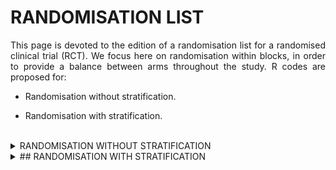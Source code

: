 # RANDOMISATION LIST

<div style="text-align: justify">

This page is devoted to the edition of a randomisation list for a randomised clinical trial (RCT). We focus here on randomisation within blocks, in order to provide a balance between arms throughout the study. R codes are proposed for:

* Randomisation without stratification.

* Randomisation with stratification.

<br>

<details>
<summary>RANDOMISATION WITHOUT STRATIFICATION</summary>
<br>

*In order to edit a randomisation list for a RCT comparing an experimental treatment against placebo (2 arms), using random block sizes of 6, 8, 10 and 12 (meaning that each block is defined with 3, 4, 5 or 6 occurences of each arm), we can compute the following code:*

```r

library(blockrand)

randomisation_list <- function(myseed, Npat, labelArms = c("A","B"), block = 1:4) 
{
set.seed(myseed)
mylist <- blockrand(n=Npat,
                    num.levels = length(labelArms),
                    levels = labelArms,
                    block.sizes = block)
}

edit_list <- randomisation_list(myseed=9478, Npat=210, labelArms=c("Placebo","Experimental treatment"), block=c(3,4,5,6))
table(edit_list*treatment) 


```

**Input parameters:**
* Npat : number of patients in the randomisation list
* labelArms : vector of labels for randomised arms (vector size = number of arms)
* block : vector of integers defining the block sizes (number of occurence of each arm)


</details>	


<details>
<summary>## RANDOMISATION WITH STRATIFICATION</summary>


<details>
<summary>Stratification with one variable</summary>
<br>

*In order to edit a randomisation list for a RCT comparing an experimental treatment against placebo (2 arms), using random block sizes of 4, 6 and 8 (meaning that each block is defined with 2, 3, or 4 occurences of each arm), and considering a randomisation stratified with gender (male, female), we can compute the following code:*

```r

library(blockrand)

randomisation_list_strat <- function(myseed, Npat, labelArms = c("A","B"), block = 1:4, strat = c("Stratum1","Stratum2")) 
{
set.seed(myseed)

for (i in 1:length(strat)) {
  listrand <- blockrand(n=Npat, 
                        num.levels = length(labelArms), 
                        levels = labelArms, 
                        block.sizes = block,
                        stratum = strat[i])
  if (i > 1) {
    mylist <- rbind(mylist, listrand)
  }
  else {
    mylist <- listrand
  }
}
}

edit_list <- randomisation_list(myseed=72048, Npat=128, labelArms=c("Placebo","Experimental treatment"), block=2:4, stratum=c("Male","Female"))
table(edit_list$stratum, edit_list*treatment) 

```

**Input parameters:**
* Npat : number of patients in the randomisation list
* labelArms : vector of labels for randomised arms (vector size = number of arms)
* block : vector of integers defining the block sizes (number of occurence of each arm)
* strat : vector of labels for stratum (vector size = number of stratum)

</details>

<details>
<summary>Stratification with more than one variable</summary>
<br>

*In order to edit a randomisation list for a RCT comparing an experimental treatment against placebo (2 arms), using random block sizes of 4, 6 and 8 (meaning that each block is defined with 2, 3, or 4 occurences of each arm), and considering a randomisation stratified with age (< 40 years, > or = 40 years) and centre (3 centres), we can compute the following code:*

```r

library(blockrand)

randomisation_list_strat <- function(myseed, Npat, labelArms = c("A","B"), block = 1:4, strat = c("Stratum1","Stratum2")) 
{
set.seed(myseed)

for (i in 1:length(strat)) {
  listrand <- blockrand(n=Npat, 
                        num.levels = length(labelArms), 
                        levels = labelArms, 
                        block.sizes = block,
                        stratum = strat[i])
  if (i > 1) {
    mylist <- rbind(mylist, listrand)
  }
  else {
    mylist <- listrand
  }
}
}

edit_list <- randomisation_list(myseed=74792, Npat=172, labelArms=c("Placebo","Experimental treatment"), block=2:4, 
                                stratum=c("<40 and centre 1","<40 and centre 2","<40 and centre 3",
                                          "40+ and centre 1","40+ and centre 2","40+ and centre 3"))
table(edit_list$stratum, edit_list*treatment) 

```

**Input parameters:**
* Npat : number of patients in the randomisation list
* labelArms : vector of labels for randomised arms (vector size = number of arms)
* block : vector of integers defining the block sizes (number of occurence of each arm)
* strat : vector of labels for stratum (vector size = number of stratum)


</details>	

</details>
